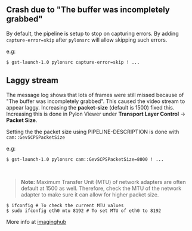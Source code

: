 ## Crash due to "The buffer was incompletely grabbed"
By default, the pipeline is setup to stop on capturing errors.
By adding ```capture-error=skip``` after ```pylonsrc``` will allow skipping such errors.

e.g:
```console
$ gst-launch-1.0 pylonsrc capture-error=skip ! ...
``` 

## Laggy stream
The message log shows that lots of frames were still missed because of "The buffer was incompletely grabbed". This caused the video stream to appear laggy. Increasing the **packet-size** (default is 1500) fixed this. Increasing this is done in Pylon Viewer under **Transport Layer Control** -> **Packet Size**.

Setting the the packet size using PIPELINE-DESCRIPTION is done with ```cam::GevSCPSPacketSize```

e.g:
```console
$ gst-launch-1.0 pylonsrc cam::GevSCPSPacketSize=8000 ! ...
``` 
<br>

> **Note:** Maximum Transfer Unit (MTU) of network adapters are often default at 1500 as well. Therefore, check the MTU of the network adapter to make sure it can allow for higher packet size.
```console 
$ ifconfig # To check the current MTU values
$ sudo ifconfig eth0 mtu 8192 # To set MTU of eth0 to 8192 
```

More info at [imaginghub](imaginghub.com/forum/posts/696-losing-frames-pylon-for-linux-on-pc)